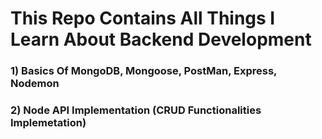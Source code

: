 # This Repo Contains All Things I Learn About Backend Development
  ### 1) Basics Of MongoDB, Mongoose, PostMan, Express, Nodemon
  ### 2) Node API Implementation (CRUD Functionalities Implemetation)
